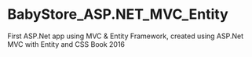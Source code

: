 # BabyStore_ASP.NET_MVC_Entity
First ASP.Net app using MVC &amp; Entity Framework, created using ASP.Net MVC with Entity and CSS Book 2016
